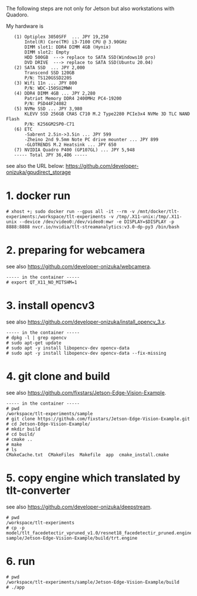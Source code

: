 The following steps are not only for Jetson but also workstations with Quadoro.

My hardware is
```
   (1) Optiplex 3050SFF  ... JPY 19,250
       Intel(R) Core(TM) i3-7100 CPU @ 3.90GHz
       DIMM slot1: DDR4 DIMM 4GB (Hynix)
       DIMM slot2: Empty
       HDD 500GB  ---> replace to SATA SSD(Windows10 pro)
       DVD DRIVE  ---> replace to SATA SSD(Ubuntu 20.04)
   (2) SATA SSD  ... JPY 2,000
       Transcend SSD 120GB
       P/N: TS120GSSD220S
   (3) Wifi 11n ... JPY 800
       P/N: WDC-150SU2MWH
   (4) DDR4 DIMM 4GB ... JPY 2,280
       Patriot Memory DDR4 2400MHz PC4-19200
       P/N: PSD44F24082
   (5) NVMe SSD ... JPY 3,980
       KLEVV SSD 256GB CRAS C710 M.2 Type2280 PCIe3x4 NVMe 3D TLC NAND Flash
       P/N: K256GM2SP0-C71
   (6) ETC
       -Sabrent 2.5in->3.5in ... JPY 599
       -Zheino 2nd 9.5mm Note PC drive mounter ... JPY 899
       -GLOTRENDS M.2 Heatsink ... JPY 650
   (7) NVIDIA Quadro P400 (GP107GL) ... JPY 5,948
   ----- Total JPY 36,406 -----
```

see also the URL below:
https://github.com/developer-onizuka/gpudirect_storage


# 1. docker run
```
# xhost +; sudo docker run --gpus all -it --rm -v /mnt/docker/tlt-experiments:/workspace/tlt-experiments -v /tmp/.X11-unix:/tmp/.X11-unix --device /dev/video0:/dev/video0:mwr -e DISPLAY=$DISPLAY -p 8888:8888 nvcr.io/nvidia/tlt-streamanalytics:v3.0-dp-py3 /bin/bash
```

# 2. preparing for webcamera
see also https://github.com/developer-onizuka/webcamera.
```
----- in the container -----
# export QT_X11_NO_MITSHM=1
```

# 3. install opencv3
see also https://github.com/developer-onizuka/install_opencv_3.x.
```
----- in the container -----
# dpkg -l | grep opencv
# sudo apt-get update
# sudo apt -y install libopencv-dev opencv-data
# sudo apt -y install libopencv-dev opencv-data --fix-missing
```

# 4. git clone and build
see also https://github.com/fixstars/Jetson-Edge-Vision-Example.
```
----- in the container -----
# pwd
/workspace/tlt-experiments/sample
# git clone https://github.com/fixstars/Jetson-Edge-Vision-Example.git
# cd Jetson-Edge-Vision-Example/
# mkdir build
# cd build/
# cmake ..
# make
# ls
CMakeCache.txt  CMakeFiles  Makefile  app  cmake_install.cmake
```
# 5. copy engine which translated by tlt-converter
see also https://github.com/developer-onizuka/deepstream.
```
# pwd
/workspace/tlt-experiments
# cp -p model/tlt_facedetectir_vpruned_v1.0/resnet18_facedetectir_pruned.engine sample/Jetson-Edge-Vision-Example/build/trt.engine
```

# 6. run
```
# pwd
/workspace/tlt-experiments/sample/Jetson-Edge-Vision-Example/build
# ./app
```
